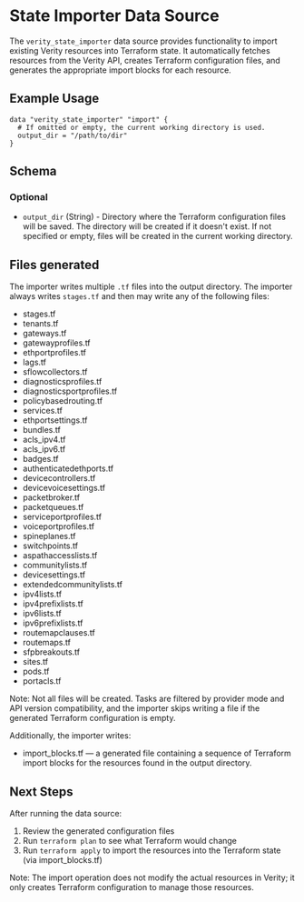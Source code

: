 # State Importer Data Source

The `verity_state_importer` data source provides functionality to import existing Verity resources into Terraform state. It automatically fetches resources from the Verity API, creates Terraform configuration files, and generates the appropriate import blocks for each resource.

## Example Usage

```hcl
data "verity_state_importer" "import" {
  # If omitted or empty, the current working directory is used.
  output_dir = "/path/to/dir"
}
```

## Schema

### Optional

- `output_dir` (String) - Directory where the Terraform configuration files will be saved. The directory will be created if it doesn't exist. If not specified or empty, files will be created in the current working directory.

## Files generated

The importer writes multiple `.tf` files into the output directory. The importer always writes `stages.tf` and then may write any of the following files:

- stages.tf
- tenants.tf
- gateways.tf
- gatewayprofiles.tf
- ethportprofiles.tf
- lags.tf
- sflowcollectors.tf
- diagnosticsprofiles.tf
- diagnosticsportprofiles.tf
- policybasedrouting.tf
- services.tf
- ethportsettings.tf
- bundles.tf
- acls_ipv4.tf
- acls_ipv6.tf
- badges.tf
- authenticatedethports.tf
- devicecontrollers.tf
- devicevoicesettings.tf
- packetbroker.tf
- packetqueues.tf
- serviceportprofiles.tf
- voiceportprofiles.tf
- spineplanes.tf
- switchpoints.tf
- aspathaccesslists.tf
- communitylists.tf
- devicesettings.tf
- extendedcommunitylists.tf
- ipv4lists.tf
- ipv4prefixlists.tf
- ipv6lists.tf
- ipv6prefixlists.tf
- routemapclauses.tf
- routemaps.tf
- sfpbreakouts.tf
- sites.tf
- pods.tf
- portacls.tf

Note: Not all files will be created. Tasks are filtered by provider mode and API version compatibility, and the importer skips writing a file if the generated Terraform configuration is empty.

Additionally, the importer writes:
- import_blocks.tf — a generated file containing a sequence of Terraform import blocks for the resources found in the output directory.

## Next Steps

After running the data source:

1. Review the generated configuration files
2. Run `terraform plan` to see what Terraform would change
3. Run `terraform apply` to import the resources into the Terraform state (via import_blocks.tf)

Note: The import operation does not modify the actual resources in Verity; it only creates Terraform configuration to manage those resources.
